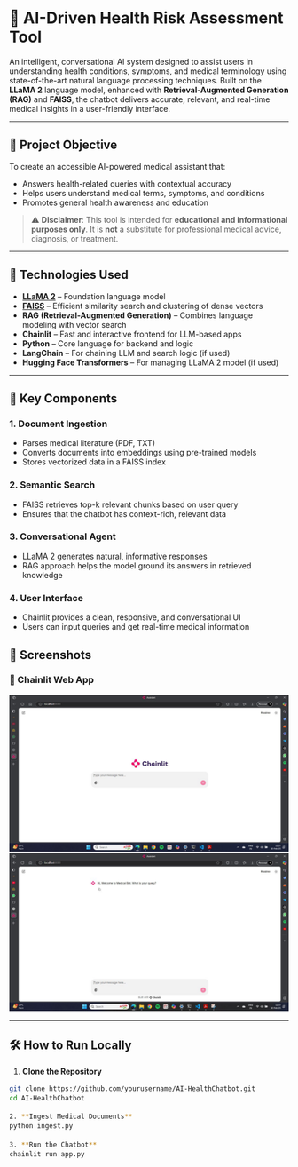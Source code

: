# 🧠 AI-Driven Health Risk Assessment Tool

An intelligent, conversational AI system designed to assist users in understanding health conditions, symptoms, and medical terminology using state-of-the-art natural language processing techniques. Built on the **LLaMA 2** language model, enhanced with **Retrieval-Augmented Generation (RAG)** and **FAISS**, the chatbot delivers accurate, relevant, and real-time medical insights in a user-friendly interface.

---

## 🚀 Project Objective

To create an accessible AI-powered medical assistant that:
- Answers health-related queries with contextual accuracy
- Helps users understand medical terms, symptoms, and conditions
- Promotes general health awareness and education

> ⚠️ **Disclaimer**: This tool is intended for **educational and informational purposes only**. It is **not** a substitute for professional medical advice, diagnosis, or treatment.

---

## 🧰 Technologies Used

- **[LLaMA 2](https://ai.meta.com/llama/)** – Foundation language model
- **[FAISS](https://github.com/facebookresearch/faiss)** – Efficient similarity search and clustering of dense vectors
- **RAG (Retrieval-Augmented Generation)** – Combines language modeling with vector search
- **Chainlit** – Fast and interactive frontend for LLM-based apps
- **Python** – Core language for backend and logic
- **LangChain** – For chaining LLM and search logic (if used)
- **Hugging Face Transformers** – For managing LLaMA 2 model (if used)

---

## 🧠 Key Components

### 1. **Document Ingestion**
- Parses medical literature (PDF, TXT)
- Converts documents into embeddings using pre-trained models
- Stores vectorized data in a FAISS index

### 2. **Semantic Search**
- FAISS retrieves top-k relevant chunks based on user query
- Ensures that the chatbot has context-rich, relevant data

### 3. **Conversational Agent**
- LLaMA 2 generates natural, informative responses
- RAG approach helps the model ground its answers in retrieved knowledge

### 4. **User Interface**
- Chainlit provides a clean, responsive, and conversational UI
- Users can input queries and get real-time medical information

## 📸 Screenshots

### 🔹 Chainlit Web App

![Chainlit UI Screenshot](chainlit_ui.jpg)
![Chainlit UI Screenshot](chainlit_ui1.jpg)

---

## 🛠️ How to Run Locally

1. **Clone the Repository**
```bash
git clone https://github.com/yourusername/AI-HealthChatbot.git
cd AI-HealthChatbot

2. **Ingest Medical Documents**
python ingest.py

3. **Run the Chatbot**
chainlit run app.py
